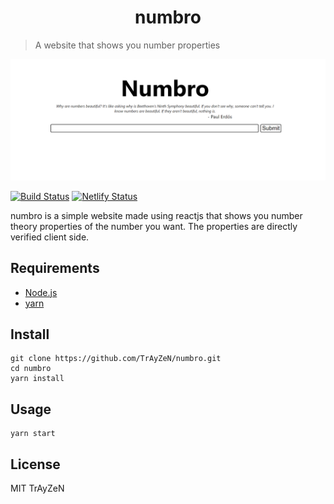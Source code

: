 <h1 align="center">
    numbro
</h1>

> A website that shows you number properties
<div align="center">
    <img src="assets/image.png"/>
</div>

[![Build Status](https://travis-ci.org/TrAyZeN/numbro.svg?branch=master)](https://travis-ci.org/TrAyZeN/numbro)
[![Netlify Status](https://api.netlify.com/api/v1/badges/eedd8c45-4185-4632-9586-d801d831903a/deploy-status)](https://app.netlify.com/sites/numbro/deploys)

numbro is a simple website made using reactjs that shows you
number theory properties of the number you want. The properties are
directly verified client side.

## Requirements
- [Node.js](https://nodejs.org/)
- [yarn](https://yarnpkg.com/)

## Install
```
git clone https://github.com/TrAyZeN/numbro.git
cd numbro
yarn install
```

## Usage
```
yarn start
```

## License
MIT TrAyZeN
